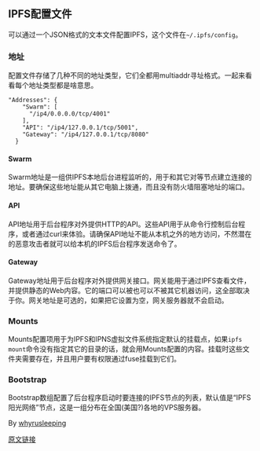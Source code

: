## IPFS配置文件

可以通过一个JSON格式的文本文件配置IPFS，这个文件在`~/.ipfs/config`。


### 地址

配置文件存储了几种不同的地址类型，它们全都用multiaddr寻址格式。一起来看看每个地址类型都是啥意思。

```
"Addresses": {
    "Swarm": [
      "/ip4/0.0.0.0/tcp/4001"
    ],
    "API": "/ip4/127.0.0.1/tcp/5001",
    "Gateway": "/ip4/127.0.0.1/tcp/8080"
  }
```

#### Swarm

Swarm地址是一组供IPFS本地后台进程监听的，用于和其它对等节点建立连接的地址。要确保这些地址能从其它电脑上拨通，而且没有防火墙阻塞地址的端口。

#### API

API地址用于后台程序对外提供HTTP的API。这些API用于从命令行控制后台程序，或者通过curl来体验。请确保API地址不能从本机之外的地方访问，不然潜在的恶意攻击者就可以给本机的IPFS后台程序发送命令了。

#### Gateway

Gateway地址用于后台程序对外提供网关接口。网关能用于通过IPFS查看文件，并提供静态的Web内容。它的端口可以被也可以不被其它机器访问，这全部取决于你。网关地址是可选的，如果把它设置为空，网关服务器就不会启动。

### Mounts

Mounts配置项用于为IPFS和IPNS虚拟文件系统指定默认的挂载点，如果`ipfs mount`命令没有指定其它的目录的话，就会用Mounts配置的内容。挂载时这些文件夹需要存在，并且用户要有权限通过fuse挂载到它们。

### Bootstrap

Bootstrap数组配置了后台程序启动时要连接的IPFS节点的列表，默认值是“IPFS阳光网络”节点，这是一组分布在全国(美国?)各地的VPS服务器。

By [whyrusleeping](http://github.com/whyrusleeping)

[原文链接](https://ipfs.io/ipfs/QmNZiPk974vDsPmQii3YbrMKfi12KTSNM7XMiYyiea4VYZ/example#/ipfs/QmRFTtbyEp3UaT67ByYW299Suw7HKKnWK6NJMdNFzDjYdX/config/readme.md)